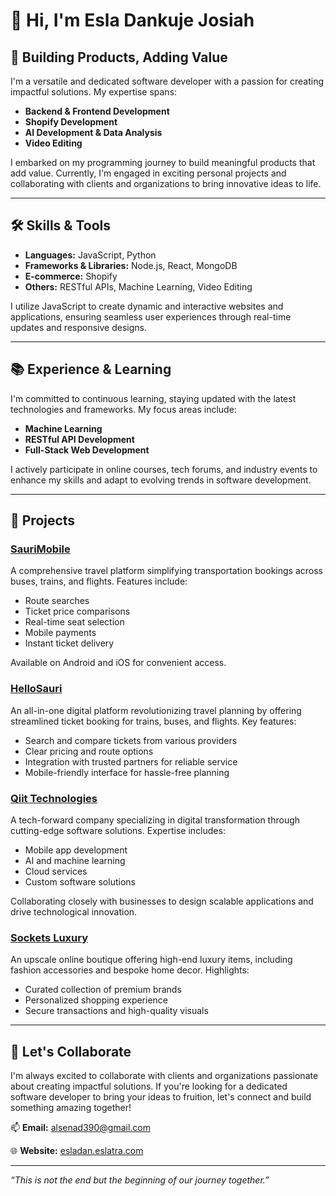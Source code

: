 # 👋 Hi, I'm Esla Dankuje Josiah

## 🚀 Building Products, Adding Value

I'm a versatile and dedicated software developer with a passion for creating impactful solutions. My expertise spans:

- **Backend & Frontend Development**
- **Shopify Development**
- **AI Development & Data Analysis**
- **Video Editing**

I embarked on my programming journey to build meaningful products that add value. Currently, I'm engaged in exciting personal projects and collaborating with clients and organizations to bring innovative ideas to life.

---

## 🛠️ Skills & Tools

- **Languages:** JavaScript, Python
- **Frameworks & Libraries:** Node.js, React, MongoDB
- **E-commerce:** Shopify
- **Others:** RESTful APIs, Machine Learning, Video Editing

I utilize JavaScript to create dynamic and interactive websites and applications, ensuring seamless user experiences through real-time updates and responsive designs.

---

## 📚 Experience & Learning

I'm committed to continuous learning, staying updated with the latest technologies and frameworks. My focus areas include:

- **Machine Learning**
- **RESTful API Development**
- **Full-Stack Web Development**

I actively participate in online courses, tech forums, and industry events to enhance my skills and adapt to evolving trends in software development.

---

## 💼 Projects

### [SauriMobile](https://esladan.eslatra.com)

A comprehensive travel platform simplifying transportation bookings across buses, trains, and flights. Features include:

- Route searches
- Ticket price comparisons
- Real-time seat selection
- Mobile payments
- Instant ticket delivery

Available on Android and iOS for convenient access.

### [HelloSauri](https://esladan.eslatra.com)

An all-in-one digital platform revolutionizing travel planning by offering streamlined ticket booking for trains, buses, and flights. Key features:

- Search and compare tickets from various providers
- Clear pricing and route options
- Integration with trusted partners for reliable service
- Mobile-friendly interface for hassle-free planning

### [Qiit Technologies](https://esladan.eslatra.com)

A tech-forward company specializing in digital transformation through cutting-edge software solutions. Expertise includes:

- Mobile app development
- AI and machine learning
- Cloud services
- Custom software solutions

Collaborating closely with businesses to design scalable applications and drive technological innovation.

### [Sockets Luxury](https://esladan.eslatra.com)

An upscale online boutique offering high-end luxury items, including fashion accessories and bespoke home decor. Highlights:

- Curated collection of premium brands
- Personalized shopping experience
- Secure transactions and high-quality visuals

---

## 🤝 Let's Collaborate

I'm always excited to collaborate with clients and organizations passionate about creating impactful solutions. If you're looking for a dedicated software developer to bring your ideas to fruition, let's connect and build something amazing together!

📫 **Email:** alsenad390@gmail.com

🌐 **Website:** [esladan.eslatra.com](https://esladan.eslatra.com)

---

*“This is not the end but the beginning of our journey together.”*

<!---
esladan/esladan is a ✨ special ✨ repository because its `README.md` (this file) appears on your GitHub profile.
You can click the Preview link to take a look at your changes.
--->
